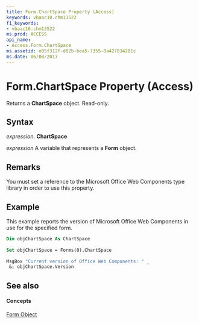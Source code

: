 ```yaml
---
title: Form.ChartSpace Property (Access)
keywords: vbaac10.chm13522
f1_keywords:
- vbaac10.chm13522
ms.prod: ACCESS
api_name:
- Access.Form.ChartSpace
ms.assetid: e05f312f-d02b-bea5-7355-0a427834281c
ms.date: 06/08/2017
---
```



# Form.ChartSpace Property (Access)

Returns a  **ChartSpace** object. Read-only.


## Syntax

 _expression_. **ChartSpace**

 _expression_ A variable that represents a **Form** object.


## Remarks

You must set a reference to the Microsoft Office Web Components type library in order to use this property.


## Example

This example reports the version of Microsoft Office Web Components in use for the specified form.


```vb
Dim objChartSpace As ChartSpace 
 
Set objChartSpace = Forms(0).ChartSpace 
 
MsgBox "Current version of Office Web Components: " _ 
 &; objChartSpace.Version 

```


## See also


#### Concepts


[Form Object](form-object-access.md)

